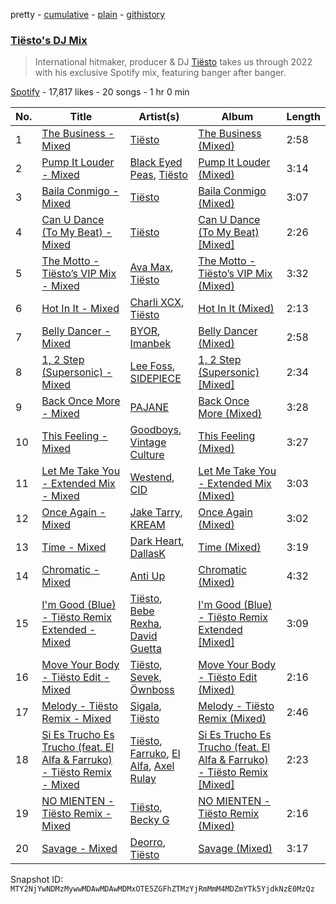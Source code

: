 pretty - [cumulative](/playlists/cumulative/37i9dQZF1DXafKxB0kzl3A.md) - [plain](/playlists/plain/37i9dQZF1DXafKxB0kzl3A) - [githistory](https://github.githistory.xyz/mackorone/spotify-playlist-archive/blob/main/playlists/plain/37i9dQZF1DXafKxB0kzl3A)

### [Tiësto's DJ Mix](https://open.spotify.com/playlist/37i9dQZF1DXafKxB0kzl3A)

> International hitmaker, producer & DJ <a href="spotify:artist:2o5jDhtHVPhrJdv3cEQ99Z">Tiësto</a> takes us through 2022 with his exclusive Spotify mix, featuring banger after banger.

[Spotify](https://open.spotify.com/user/spotify) - 17,817 likes - 20 songs - 1 hr 0 min

| No. | Title | Artist(s) | Album | Length |
|---|---|---|---|---|
| 1 | [The Business \- Mixed](https://open.spotify.com/track/5hXnGiiq4VwNcBRw7cWccP) | [Tiësto](https://open.spotify.com/artist/2o5jDhtHVPhrJdv3cEQ99Z) | [The Business \(Mixed\)](https://open.spotify.com/album/3m6IobR1PVxHjrAMSiLBN3) | 2:58 |
| 2 | [Pump It Louder \- Mixed](https://open.spotify.com/track/2h8Is9sycXptoAS3ytzJPp) | [Black Eyed Peas](https://open.spotify.com/artist/1yxSLGMDHlW21z4YXirZDS), [Tiësto](https://open.spotify.com/artist/2o5jDhtHVPhrJdv3cEQ99Z) | [Pump It Louder \(Mixed\)](https://open.spotify.com/album/6VFpFPNPThdUbZSyQFCj8a) | 3:14 |
| 3 | [Baila Conmigo \- Mixed](https://open.spotify.com/track/7cOoteCN7DpRSbH8kNGIS7) | [Tiësto](https://open.spotify.com/artist/2o5jDhtHVPhrJdv3cEQ99Z) | [Baila Conmigo \(Mixed\)](https://open.spotify.com/album/40tVWZgkMJW2qqjqTbokKZ) | 3:07 |
| 4 | [Can U Dance \(To My Beat\) \- Mixed](https://open.spotify.com/track/1GcLWPGs2g0XfSmnnkeuiz) | [Tiësto](https://open.spotify.com/artist/2o5jDhtHVPhrJdv3cEQ99Z) | [Can U Dance \(To My Beat\) \[Mixed\]](https://open.spotify.com/album/74GzUSP8ll2E5UQOOLJSk4) | 2:26 |
| 5 | [The Motto \- Tiësto’s VIP Mix \- Mixed](https://open.spotify.com/track/4j5cFdnUP2iC9c46O4CnoZ) | [Ava Max](https://open.spotify.com/artist/4npEfmQ6YuiwW1GpUmaq3F), [Tiësto](https://open.spotify.com/artist/2o5jDhtHVPhrJdv3cEQ99Z) | [The Motto \- Tiësto’s VIP Mix \(Mixed\)](https://open.spotify.com/album/6GbUkXBAMQ3XNUsVxpLS1W) | 3:32 |
| 6 | [Hot In It \- Mixed](https://open.spotify.com/track/0HvlkQcPTvr8hSn0Tspyq1) | [Charli XCX](https://open.spotify.com/artist/25uiPmTg16RbhZWAqwLBy5), [Tiësto](https://open.spotify.com/artist/2o5jDhtHVPhrJdv3cEQ99Z) | [Hot In It \(Mixed\)](https://open.spotify.com/album/4EWykLQFMzXkfxvpdJ2FHW) | 2:13 |
| 7 | [Belly Dancer \- Mixed](https://open.spotify.com/track/3lVZVPsbr7OA9ed6aKAO0r) | [BYOR](https://open.spotify.com/artist/0Upxnyh9nIUNSOmNE8WF4R), [Imanbek](https://open.spotify.com/artist/5rGrDvrLOV2VV8SCFVGWlj) | [Belly Dancer \(Mixed\)](https://open.spotify.com/album/3YXvypMu72Y87krDoJcu5D) | 2:58 |
| 8 | [1, 2 Step \(Supersonic\) \- Mixed](https://open.spotify.com/track/1AstBFivyakpfivzFC0ViG) | [Lee Foss](https://open.spotify.com/artist/44T94QQEc60Jf7kqGY6Rip), [SIDEPIECE](https://open.spotify.com/artist/5czbzNZZfWpyFgZyfT3Mkk) | [1, 2 Step \(Supersonic\) \[Mixed\]](https://open.spotify.com/album/0kjGYHOMjDsYtfIiDtXmVA) | 2:34 |
| 9 | [Back Once More \- Mixed](https://open.spotify.com/track/4wywjz2l4A1WI3Mf50lQIP) | [PAJANE](https://open.spotify.com/artist/3xur0inruYquZ8zO73xq1q) | [Back Once More \(Mixed\)](https://open.spotify.com/album/3AssGUn2sGlc6OGpSx66jO) | 3:28 |
| 10 | [This Feeling \- Mixed](https://open.spotify.com/track/6IB1Rk80kekawq0USeg4Lc) | [Goodboys](https://open.spotify.com/artist/2nm38smINjms1LtczR0Cei), [Vintage Culture](https://open.spotify.com/artist/28uJnu5EsrGml2tBd7y8ts) | [This Feeling \(Mixed\)](https://open.spotify.com/album/2ERNyhR6CuKzqbScHK2MEs) | 3:27 |
| 11 | [Let Me Take You \- Extended Mix \- Mixed](https://open.spotify.com/track/7jKCvvxBpGT8ipdBUTanMp) | [Westend](https://open.spotify.com/artist/4epc3Bd0DOBA0kDywkRAsu), [CID](https://open.spotify.com/artist/4FCzCS0KEgb0rgySWINItO) | [Let Me Take You \- Extended Mix \(Mixed\)](https://open.spotify.com/album/5HcjlsVT49DXMVRVgA2Aoj) | 3:03 |
| 12 | [Once Again \- Mixed](https://open.spotify.com/track/2HWYLtVHUdl8iMDUJ3ylpU) | [Jake Tarry](https://open.spotify.com/artist/7qIllFUqzpSFXfdcwQlP7r), [KREAM](https://open.spotify.com/artist/0DdDnziut7wOo6cAYWVZC5) | [Once Again \(Mixed\)](https://open.spotify.com/album/29D18cOi4YWwUIVjUFrLI4) | 3:02 |
| 13 | [Time \- Mixed](https://open.spotify.com/track/0aSi6uQjGbr4BNxnfylwQW) | [Dark Heart](https://open.spotify.com/artist/1k7Cc2WGh6LAE1TUh6dsiy), [DallasK](https://open.spotify.com/artist/7uas0F5EhsZg6KDJ7yy7rW) | [Time \(Mixed\)](https://open.spotify.com/album/7mPPBwkShz8DGUO0BI739q) | 3:19 |
| 14 | [Chromatic \- Mixed](https://open.spotify.com/track/3M7tlESHk6GvQvx50y3T2O) | [Anti Up](https://open.spotify.com/artist/4UwR1ir6PovnQiwX5jRPvF) | [Chromatic \(Mixed\)](https://open.spotify.com/album/6lVhEsy76EU3zYDyUh51eQ) | 4:32 |
| 15 | [I'm Good \(Blue\) \- Tiësto Remix Extended \- Mixed](https://open.spotify.com/track/2t5dDyJLq8Juln34zyzK0u) | [Tiësto](https://open.spotify.com/artist/2o5jDhtHVPhrJdv3cEQ99Z), [Bebe Rexha](https://open.spotify.com/artist/64M6ah0SkkRsnPGtGiRAbb), [David Guetta](https://open.spotify.com/artist/1Cs0zKBU1kc0i8ypK3B9ai) | [I'm Good \(Blue\) \- Tiësto Remix Extended \[Mixed\]](https://open.spotify.com/album/2JjnboO2qgijzSJbuTlWqX) | 3:09 |
| 16 | [Move Your Body \- Tiësto Edit \- Mixed](https://open.spotify.com/track/1CGdirFaBflMJGqC2FXMqO) | [Tiësto](https://open.spotify.com/artist/2o5jDhtHVPhrJdv3cEQ99Z), [Sevek](https://open.spotify.com/artist/0aOIluXr131XqrXFwFCFGT), [Öwnboss](https://open.spotify.com/artist/37czgDRfGMvgRiUKHvnnhj) | [Move Your Body \- Tiësto Edit \(Mixed\)](https://open.spotify.com/album/511ChmMpOYscOvFgpqE7Xc) | 2:16 |
| 17 | [Melody \- Tiësto Remix \- Mixed](https://open.spotify.com/track/39Bgr2yMe4MV8JIXUVe3vY) | [Sigala](https://open.spotify.com/artist/1IueXOQyABrMOprrzwQJWN), [Tiësto](https://open.spotify.com/artist/2o5jDhtHVPhrJdv3cEQ99Z) | [Melody \- Tiësto Remix \(Mixed\)](https://open.spotify.com/album/2QNMojSSgB4mpN3Rq4ipAK) | 2:46 |
| 18 | [Si Es Trucho Es Trucho \(feat\. El Alfa & Farruko\) \- Tiësto Remix \- Mixed](https://open.spotify.com/track/0a32J86J0a1bDAnS1UJC06) | [Tiësto](https://open.spotify.com/artist/2o5jDhtHVPhrJdv3cEQ99Z), [Farruko](https://open.spotify.com/artist/329e4yvIujISKGKz1BZZbO), [El Alfa](https://open.spotify.com/artist/2oQX8QiMXOyuqbcZEFsZfm), [Axel Rulay](https://open.spotify.com/artist/7ur9H6w9OqIgWrmM2GUWuB) | [Si Es Trucho Es Trucho \(feat\. El Alfa & Farruko\) \- Tiësto Remix \[Mixed\]](https://open.spotify.com/album/6dO1M7b2p2dzx8JfAuKwN0) | 2:23 |
| 19 | [NO MIENTEN \- Tiësto Remix \- Mixed](https://open.spotify.com/track/2gp3ZM6h0GemBI40D5iHeF) | [Tiësto](https://open.spotify.com/artist/2o5jDhtHVPhrJdv3cEQ99Z), [Becky G](https://open.spotify.com/artist/4obzFoKoKRHIphyHzJ35G3) | [NO MIENTEN \- Tiësto Remix \(Mixed\)](https://open.spotify.com/album/5tcykKJYLeIWzDbjSKyrHA) | 2:16 |
| 20 | [Savage \- Mixed](https://open.spotify.com/track/2n56D9thfe2XQqe8NjalWE) | [Deorro](https://open.spotify.com/artist/6VD4UEUPvtsemqD3mmTqCR), [Tiësto](https://open.spotify.com/artist/2o5jDhtHVPhrJdv3cEQ99Z) | [Savage \(Mixed\)](https://open.spotify.com/album/2WypBJp2P5x9XogHwzLz7y) | 3:17 |

Snapshot ID: `MTY2NjYwNDMzMywwMDAwMDAwMDMxOTE5ZGFhZTMzYjRmMmM4MDZmYTk5YjdkNzE0MzQz`
